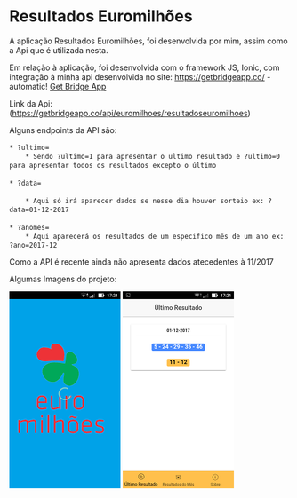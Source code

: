 # Resultados Euromilhões 

A aplicação Resultados Euromilhões, foi desenvolvida por mim, assim como a Api que é utilizada nesta.

Em relação à aplicação, foi desenvolvida com o framework JS, Ionic, com integração à minha api desenvolvida no site: 
https://getbridgeapp.co/ - automatic!
[Get Bridge App](https://getbridgeapp.co/)

Link da Api: (https://getbridgeapp.co/api/euromilhoes/resultadoseuromilhoes) 

Alguns endpoints da API são:

	* ?ultimo=
		* Sendo ?ultimo=1 para apresentar o ultimo resultado e ?ultimo=0 para apresentar todos os resultados excepto o último

	* ?data=

	 	* Aqui só irá aparecer dados se nesse dia houver sorteio ex: ?data=01-12-2017

	* ?anomes=
		* Aqui aparecerá os resultados de um especifico mês de um ano ex: ?ano=2017-12

Como a API é recente ainda não apresenta dados atecedentes à 11/2017

Algumas Imagens do projeto:

![alt text](https://raw.githubusercontent.com/rubenandre/Euromilhoes-ionic/master/imagens/splash.png "Splash Screen")
![alt text](https://raw.githubusercontent.com/rubenandre/Euromilhoes-ionic/master/imagens/home.png "Home Screen")

